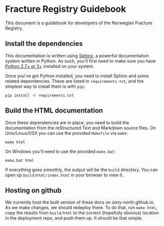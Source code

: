 # Fracture Registry Guidebook

This document is a guidebook for developers of the Norwegian Fracture Registry.

## Install the dependencies

This documentation is written using [Sphinx](http://www.sphinx-doc.org/), a
powerful documentation system written in Python. As such, you'll first need to
make sure you have [Python 2.7+ or 3+](http://python.org) installed on your
system.

Once you've got Python installed, you need to install Sphinx and some related
dependencies. These are listed in `requirements.txt`, and the simplest way to
install them is with `pip`:

```
pip install -r requirements.txt
```

## Build the HTML documentation

Once these dependencies are in place, you need to build the documentation from
the reStructured Text and Markdown source files. On Unix/Linux/OSX you can use
the provided `Makefile` via `make`:

```
make html
```

On Windows you'll need to use the provided `make.bat`:

```
make.bat html
```

If everything goes smoothly, the output will be the `build` directory. You can
open up `build/html/index.html` in your browser to view it.

## Hosting on github

We currently host the built version of these docs on sixty-north.github.io. As
we make changes, we should redeploy there. To do that, run `make html`, copy the
results from `build/html` to the correct (hopefully obvious) location in the
deployment repo, and push them up. It should be that simple.
